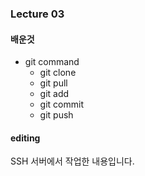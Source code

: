 ### Lecture 03

#### 배운것

* git command
    * git clone
    * git pull
    * git add
    * git commit
    * git push

#### editing

SSH 서버에서 작업한 내용입니다.
